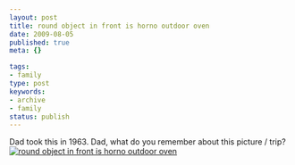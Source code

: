 ```yaml
---
layout: post
title: round object in front is horno outdoor oven
date: 2009-08-05
published: true
meta: {}

tags:
- family
type: post
keywords:
- archive
- family
status: publish
---
```

Dad took this in 1963.  Dad, what do you remember about this picture / trip?<br />[![round object in front is horno outdoor oven](http://media.eick.us/2011/05/335071779_e82a15ec87.jpg)](http://www.flickr.com/photos/andreweick/335071779/ "round object in front is horno outdoor oven by AndrewEick, on Flickr")
